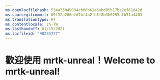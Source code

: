```yaml
---
ms.openlocfilehash: 534a33049084cb06b61a5ebd05b17be2ef61842d
ms.sourcegitcommit: 09f32a286efd7bf4b2fb1f8b3b0255afb51a4403
ms.translationtype: HT
ms.contentlocale: zh-TW
ms.lasthandoff: 01/15/2021
ms.locfileid: "98235777"
---
```

# <a name="welcome-to-mrtk-unreal"></a><span data-ttu-id="dff23-101">歡迎使用 mrtk-unreal！</span><span class="sxs-lookup"><span data-stu-id="dff23-101">Welcome to mrtk-unreal!</span></span>